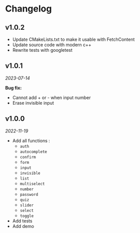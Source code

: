 # Changelog

## v1.0.2

- Update CMakeLists.txt to make it usable with FetchContent
- Update source code with modern c++
- Rewrite tests with googletest

## v1.0.1

*2023-07-14*

**Bug fix:**
- Cannot add + or - when input number 
- Erase invisible input

## v1.0.0

*2022-11-19*

- Add all functions :
    - `auth`
    - `autocomplete`
    - `confirm`
    - `form`
    - `input`
    - `invisible`
    - `list`
    - `multiselect`
    - `number`
    - `password`
    - `quiz`
    - `slider`
    - `select`
    - `toggle`
- Add tests
- Add demo